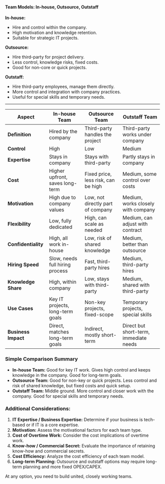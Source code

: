 #### Team Models: In-house, Outsource, Outstaff

**In-house:**
- Hire and control within the company.
- High motivation and knowledge retention.
- Suitable for strategic IT projects.

**Outsource:**
- Hire third-party for project delivery.
- Less control, knowledge risks, fixed costs.
- Good for non-core or quick projects.

**Outstaff:**
- Hire third-party employees, manage them directly.
- More control and integration with company practices.
- Useful for special skills and temporary needs.

---

| Aspect              | In-house Team                          | Outsource Team                        | Outstaff Team                        |
|---------------------|----------------------------------------|--------------------------------------|-------------------------------------|
| **Definition**      | Hired by the company                   | Third-party handles the project      | Third-party works under company      |
| **Control**         | High                                   | Low                                  | Medium                               |
| **Expertise**       | Stays in company                       | Stays with third-party               | Partly stays in company              |
| **Cost**            | Higher upfront, saves long-term        | Fixed price, less risk, can be high  | Medium, some control over costs      |
| **Motivation**      | High due to company values             | Low, not directly part of company    | Medium, works closely with company   |
| **Flexibility**     | Low, fully dedicated                   | High, can scale as needed            | Medium, can adjust with contract     |
| **Confidentiality** | High, all work in-house                | Low, risk of shared knowledge        | Medium, better than outsource        |
| **Hiring Speed**    | Slow, needs full hiring process        | Fast, third-party hires              | Medium, third-party hires            |
| **Knowledge Share** | High, within company                   | Low, stays with third-party          | Medium, shared with third-party      |
| **Use Cases**       | Key IT projects, long-term goals       | Non-key projects, fixed-scope        | Temporary projects, special skills   |
| **Business Impact** | Direct, matches long-term goals        | Indirect, mostly short-term          | Direct but short-term, immediate needs|

### Simple Comparison Summary
- **In-house Team:** Good for key IT work. Gives high control and keeps knowledge in the company. Good for long-term goals.
- **Outsource Team:** Good for non-key or quick projects. Less control and risk of shared knowledge, but fixed costs and quick setup.
- **Outstaff Team:** Middle ground. More control and closer work with the company. Good for special skills and temporary needs.

### Additional Considerations:
1. **IT Expertise / Business Expertise:** Determine if your business is tech-based or if IT is a core expertise.
2. **Motivation:** Assess the motivational factors for each team type.
3. **Cost of Overtime Work:** Consider the cost implications of overtime work.
4. **Know-how / Commercial Secret:** Evaluate the importance of retaining know-how and commercial secrets.
5. **Cost Efficiency:** Analyze the cost efficiency of each team model.
6. **Long-term Planning:** Outsource and outstaff options may require long-term planning and more fixed OPEX/CAPEX.

At any option, you need to build united, closely working teams.
